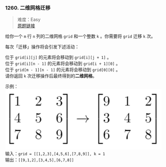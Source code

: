 ### 1260. 二维网格迁移
> 难度：Easy \
> [原题链接](https://leetcode.cn/problems/shift-2d-grid)

给你一个 `m` 行 `n` 列的二维网格 `grid` 和一个整数 `k` 。你需要将 `grid` 迁移 `k` 次。

每次「迁移」操作将会引发下述活动：

位于 `grid[i][j]` 的元素将会移动到 `grid[i][j + 1]` 。         \
位于 `grid[i][n - 1]` 的元素将会移动到 `grid[i + 1][0]` 。     \
位于 `grid[m - 1][n - 1]` 的元素将会移动到 `grid[0][0]` 。     \
请你返回 `k` 次迁移操作后最终得到的**二维网格**。

示例：
![示例1](pic/1.png)
输入：`grid = [[1,2,3],[4,5,6],[7,8,9]], k = 1` \
输出：`[[9,1,2],[3,4,5],[6,7,8]]`
